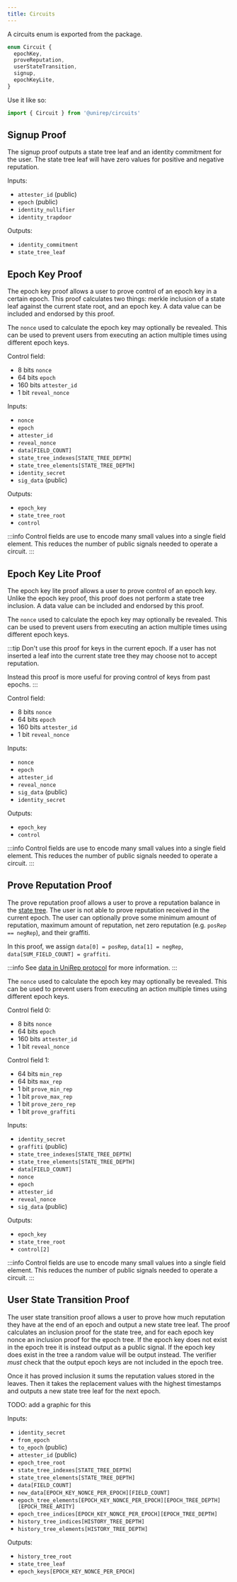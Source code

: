 ```yaml
---
title: Circuits
---
```


A circuits enum is exported from the package.

```ts
enum Circuit {
  epochKey,
  proveReputation,
  userStateTransition,
  signup,
  epochKeyLite,
}
```

Use it like so:

```ts
import { Circuit } from '@unirep/circuits'
```

## Signup Proof

The signup proof outputs a state tree leaf and an identity commitment for the user. The state tree leaf will have zero values for positive and negative reputation.

Inputs:
- `attester_id` (public)
- `epoch` (public)
- `identity_nullifier`
- `identity_trapdoor`

Outputs:
- `identity_commitment`
- `state_tree_leaf`

## Epoch Key Proof

The epoch key proof allows a user to prove control of an epoch key in a certain epoch. This proof calculates two things: merkle inclusion of a state leaf against the current state root, and an epoch key. A data value can be included and endorsed by this proof.

The `nonce` used to calculate the epoch key may optionally be revealed. This can be used to prevent users from executing an action multiple times using different epoch keys.

Control field:
- 8 bits `nonce`
- 64 bits `epoch`
- 160 bits `attester_id`
- 1 bit `reveal_nonce`

Inputs:
- `nonce`
- `epoch`
- `attester_id`
- `reveal_nonce`
- `data[FIELD_COUNT]`
- `state_tree_indexes[STATE_TREE_DEPTH]`
- `state_tree_elements[STATE_TREE_DEPTH]`
- `identity_secret`
- `sig_data` (public)

Outputs:
- `epoch_key`
- `state_tree_root`
- `control`

:::info
Control fields are use to encode many small values into a single field element. This reduces the number of public signals needed to operate a circuit.
:::

## Epoch Key Lite Proof

The epoch key lite proof allows a user to prove control of an epoch key. Unlike the epoch key proof, this proof does not perform a state tree inclusion. A data value can be included and endorsed by this proof.

The `nonce` used to calculate the epoch key may optionally be revealed. This can be used to prevent users from executing an action multiple times using different epoch keys.

:::tip
Don't use this proof for keys in the current epoch. If a user has not inserted a leaf into the current state tree they may choose not to accept reputation.

Instead this proof is more useful for proving control of keys from past epochs.
:::

Control field:
- 8 bits `nonce`
- 64 bits `epoch`
- 160 bits `attester_id`
- 1 bit `reveal_nonce`

Inputs:
- `nonce`
- `epoch`
- `attester_id`
- `reveal_nonce`
- `sig_data` (public)
- `identity_secret`

Outputs:
- `epoch_key`
- `control`

:::info
Control fields are use to encode many small values into a single field element. This reduces the number of public signals needed to operate a circuit.
:::

## Prove Reputation Proof

The prove reputation proof allows a user to prove a reputation balance in the [state tree](../protocol/trees#state-tree). The user is not able to prove reputation received in the current epoch. The user can optionally prove some minimum amount of reputation, maximum amount of reputation, net zero reputation (e.g. `posRep == negRep`), and their graffiti.

In this proof, we assign `data[0] = posRep`, `data[1] = negRep`, `data[SUM_FIELD_COUNT] = graffiti`.

:::info
See [data in UniRep protocol](../protocol/data.md) for more information.
:::

The `nonce` used to calculate the epoch key may optionally be revealed. This can be used to prevent users from executing an action multiple times using different epoch keys.

Control field 0:
- 8 bits `nonce`
- 64 bits `epoch`
- 160 bits `attester_id`
- 1 bit `reveal_nonce`

Control field 1:
- 64 bits `min_rep`
- 64 bits `max_rep`
- 1 bit `prove_min_rep`
- 1 bit `prove_max_rep`
- 1 bit `prove_zero_rep`
- 1 bit `prove_graffiti`

Inputs:
- `identity_secret`
- `graffiti` (public)
- `state_tree_indexes[STATE_TREE_DEPTH]`
- `state_tree_elements[STATE_TREE_DEPTH]`
- `data[FIELD_COUNT]`
- `nonce`
- `epoch`
- `attester_id`
- `reveal_nonce`
- `sig_data` (public)

Outputs:
- `epoch_key`
- `state_tree_root`
- `control[2]`

:::info
Control fields are use to encode many small values into a single field element. This reduces the number of public signals needed to operate a circuit.
:::

## User State Transition Proof

The user state transition proof allows a user to prove how much reputation they have at the end of an epoch and output a new state tree leaf. The proof calculates an inclusion proof for the state tree, and for each epoch key nonce an inclusion proof for the epoch tree. If the epoch key does not exist in the epoch tree it is instead output as a public signal. If the epoch key does exist in the tree a random value will be output instead. The verifier _must_ check that the output epoch keys are not included in the epoch tree.

Once it has proved inclusion it sums the reputation values stored in the leaves. Then it takes the replacement values with the highest timestamps and outputs a new state tree leaf for the next epoch.

TODO: add a graphic for this

Inputs:
- `identity_secret`
- `from_epoch`
- `to_epoch` (public)
- `attester_id` (public)
- `epoch_tree_root`
- `state_tree_indexes[STATE_TREE_DEPTH]`
- `state_tree_elements[STATE_TREE_DEPTH]`
- `data[FIELD_COUNT]`
- `new_data[EPOCH_KEY_NONCE_PER_EPOCH][FIELD_COUNT]`
- `epoch_tree_elements[EPOCH_KEY_NONCE_PER_EPOCH][EPOCH_TREE_DEPTH][EPOCH_TREE_ARITY]`
- `epoch_tree_indices[EPOCH_KEY_NONCE_PER_EPOCH][EPOCH_TREE_DEPTH]`
- `history_tree_indices[HISTORY_TREE_DEPTH]`
- `history_tree_elements[HISTORY_TREE_DEPTH]`

Outputs:
- `history_tree_root`
- `state_tree_leaf`
- `epoch_keys[EPOCH_KEY_NONCE_PER_EPOCH]`

